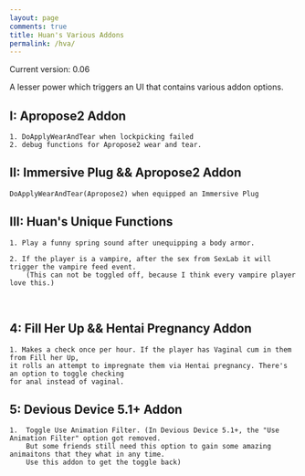 ```yaml
---
layout: page
comments: true
title: Huan's Various Addons
permalink: /hva/
---
```




Current version: 0.06

 A lesser power which triggers an UI that contains various addon options.

## I:	Apropose2 Addon

	1. DoApplyWearAndTear when lockpicking failed
	2. debug functions for Apropose2 wear and tear.

## II:	Immersive Plug && Apropose2 Addon

	DoApplyWearAndTear(Apropose2) when equipped an Immersive Plug

## III:	Huan's Unique Functions

	1. Play a funny spring sound after unequipping a body armor.
	
	2. If the player is a vampire, after the sex from SexLab it will trigger the vampire feed event. 
		(This can not be toggled off, because I think every vampire player love this.)

​	

## 4: Fill Her Up && Hentai Pregnancy Addon

	1. Makes a check once per hour. If the player has Vaginal cum in them from Fill her Up, 
	it rolls an attempt to impregnate them via Hentai pregnancy. There's an option to toggle checking 
	for anal instead of vaginal.

## 5: Devious Device 5.1+ Addon

	1.  Toggle Use Animation Filter. (In Devious Device 5.1+, the "Use Animation Filter" option got removed. 
		But some friends still need this option to gain some amazing animaitons that they what in any time. 
		Use this addon to get the toggle back)
	
